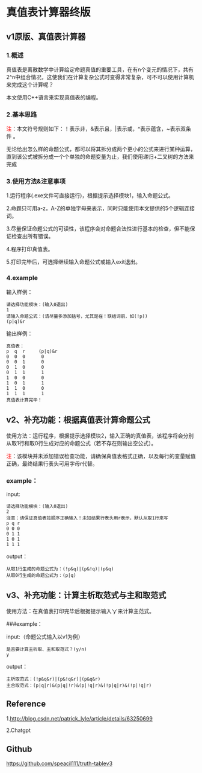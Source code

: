 # 真值表计算器终版
  
## v1原版、真值表计算器    
### 1.概述

真值表是离散数学中计算给定命题真值的重要工具，在有n个变元的情况下，共有2^n中组合情况，这使我们在计算复杂公式时变得非常复杂，可不可以使用计算机来完成这个计算呢？

本文使用C++语言来实现真值表的编程。

### 2.基本思路

<font color="red">注</font>：本文符号规则如下：！表示非，&表示且，|表示或，^表示蕴含，~表示双条件 。
 
  无论给出怎么样的命题公式，都可以将其拆分成两个更小的公式来进行某种运算，直到该公式被拆分成一个个单独的命题变量为止，我们使用递归+二叉树的方法来完成

 ### 3.使用方法&注意事项

 1.运行程序(.exe文件可直接运行)，根据提示选择模块1，输入命题公式。

 2.命题只可用a-z，A-Z的单独字母来表示，同时只能使用本文提供的5个逻辑连接词。

 3.尽量保证命题公式的可读性，该程序会对命题合法性进行基本的检查，但不能保证检查出所有错误。 

 4.程序打印真值表。
 
 5.打印完毕后，可选择继续输入命题公式或输入exit退出。
 
### 4.example

输入样例：
    
    请选择功能模块：(输入0退出)
    1
    请输入命题公式：(请尽量多添加括号，尤其是在！联结词前，如(!p))
    (p|q)&r
   
输出样例：

    真值表：
    p  q  r     (p|q)&r
    0  0  0      0
    0  0  1      0
    0  1  0      0
    0  1  1      1
    1  0  0      0
    1  0  1      1
    1  1  0      0
    1  1  1      1
    真值表计算完毕！

## v2、补充功能：根据真值表计算命题公式

使用方法：运行程序，根据提示选择模块2，输入正确的真值表，该程序将会分别从取1行和取0行生成对应的命题公式（若不存在则输出空公式）。   

<font color="red">注</font>：该模块并未添加错误检查功能，请确保真值表格式正确，以及每行的变量赋值正确，最终结果行表头可用字母r代替。

### example：

input:

    请选择功能模块：(输入0退出)
    2
    注意：请保证真值表按顺序正确输入！未知结果行表头用r表示，默认从取1行来写
    p q r
    0 0 0
    0 1 1
    1 0 1
    1 1 1
output：

    从取1行生成的命题公式为：(!p&q)|(p&!q)|(p&q)
    从取0行生成的命题公式为：(p|q)

## v3、补充功能：计算主析取范式与主和取范式

使用方法：在真值表打印完毕后根据提示输入'y'来计算主范式。

###example：

input:（命题公式输入以v1为例）

    是否要计算主析取、主和取范式？(y/n)
    y
output：
    
    主析取范式：(!p&q&r)|(p&!q&r)|(p&q&r)
    主合取范式：(p|q|r)&(p|q|!r)&(p|!q|r)&(!p|q|r)&(!p|!q|r)

## Reference
 
1.http://blog.csdn.net/patrick_lyle/article/details/63250699

2.Chatgpt 

## Github
https://github.com/speacil111/truth-tablev3